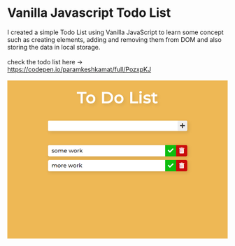 # Vanilla Javascript Todo List
I created a simple Todo List using Vanilla JavaScript to learn some concept such as creating elements, adding and removing them from DOM and also storing the data in local storage. 
\
\
check the todo list here -> https://codepen.io/paramkeshkamat/full/PozxpKJ
\
\
![screenshot](screenshot.png)
